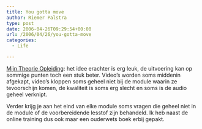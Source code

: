 ```yaml
---
title: You gotta move
author: Riemer Palstra
type: post
date: 2006-04-26T09:29:54+00:00
url: /2006/04/26/you-gotta-move
categories:
  - Life

---
```

[Mijn Theorie Opleiding][1]: het idee erachter is erg leuk, de uitvoering kan op sommige punten toch een stuk beter. Video&#8217;s worden soms middenin afgekapt, video&#8217;s kloppen soms geheel niet bij de module waarin ze tevoorschijn komen, de kwaliteit is soms erg slecht en soms is de audio geheel verknipt. 

Verder krijg je aan het eind van elke module soms vragen die geheel niet in de module of de voorbereidende lesstof zijn behandeld. Ik heb naast de online training dus ook maar een ouderwets boek erbij gepakt.

 [1]: http://www.mijntheorieopleiding.nl/